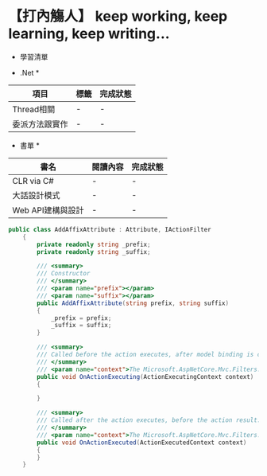 # 【打內觴人】 keep working, keep learning, keep writing... #

* 學習清單

* .Net *
 
|項目|標籤|完成狀態|
|----|----|-------|
|Thread相關|-|-|
|委派方法跟實作|-|-|


* 書單 *
 
|書名|閱讀內容|完成狀態|
|----|----|-------|
|CLR via C#|-|-|
|大話設計模式|-|-|
|Web API建構與設計|-|-|


``` C#
public class AddAffixAttribute : Attribute, IActionFilter
    {
        private readonly string _prefix;
        private readonly string _suffix;

        /// <summary>
        /// Constructor
        /// </summary>
        /// <param name="prefix"></param>
        /// <param name="suffix"></param>
        public AddAffixAttribute(string prefix, string suffix)
        {
            _prefix = prefix;
            _suffix = suffix;
        }

        /// <summary>
        /// Called before the action executes, after model binding is complete.
        /// </summary>
        /// <param name="context">The Microsoft.AspNetCore.Mvc.Filters.ActionExecutedContext.</param>
        public void OnActionExecuting(ActionExecutingContext context)
        {

        }

        /// <summary>
        /// Called after the action executes, before the action result.
        /// </summary>
        /// <param name="context">The Microsoft.AspNetCore.Mvc.Filters.ActionExecutedContext.</param>
        public void OnActionExecuted(ActionExecutedContext context)
        {
        }
    }
```

